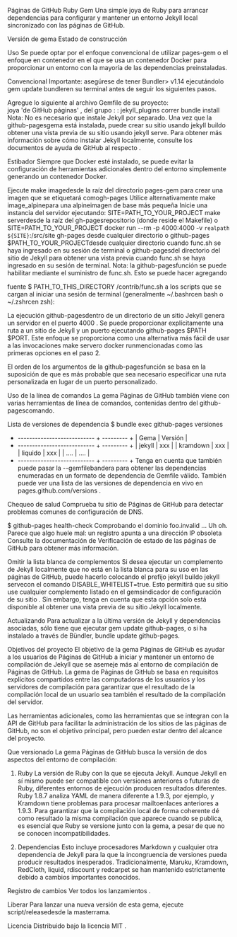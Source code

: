 Páginas de GitHub Ruby Gem
Una simple joya de Ruby para arrancar dependencias para configurar y mantener un entorno Jekyll local sincronizado con las páginas de GitHub.

Versión de gema Estado de construcción

Uso
Se puede optar por el enfoque convencional de utilizar pages-gem o el enfoque en contenedor en el que se usa un contenedor Docker para proporcionar un entorno con la mayoría de las dependencias preinstaladas.

Convencional
Importante: asegúrese de tener Bundler> v1.14 ejecutándolo gem update bundleren su terminal antes de seguir los siguientes pasos.

Agregue lo siguiente al archivo Gemfile de su proyecto:  
joya  'de GitHub páginas' ,  del grupo : : jekyll_plugins
correr bundle install
Nota: No es necesario que instale Jekyll por separado. Una vez que la github-pagesgema está instalada, puede crear su sitio usando jekyll buildo obtener una vista previa de su sitio usando jekyll serve. Para obtener más información sobre cómo instalar Jekyll localmente, consulte los documentos de ayuda de GitHub al respecto .

Estibador
Siempre que Docker esté instalado, se puede evitar la configuración de herramientas adicionales dentro del entorno simplemente generando un contenedor Docker.

Ejecute make imagedesde la raíz del directorio pages-gem para crear una imagen que se etiquetará comogh-pages
Utilice alternativamente make image_alpinepara una alpineimagen de base más pequeña
Inicie una instancia del servidor ejecutando:
SITE=PATH_TO_YOUR_PROJECT make serverdesde la raíz del gh-pagesrepositorio (donde reside el Makefile) o
SITE=PATH_TO_YOUR_PROJECT docker run --rm -p 4000:4000 -v `realpath ${SITE}`:/src/site gh-pages desde cualquier directorio o
github-pages $PATH_TO_YOUR_PROJECTdesde cualquier directorio cuando func.sh se haya ingresado en su sesión de terminal o
github-pagesdel directorio del sitio de Jekyll para obtener una vista previa cuando func.sh se haya ingresado en su sesión de terminal.
Nota: la github-pagesfunción se puede habilitar mediante el suministro de func.sh. Esto se puede hacer agregando

fuente  $ PATH_TO_THIS_DIRECTORY /contrib/func.sh
a los scripts que se cargan al iniciar una sesión de terminal (generalmente ~/.bashrcen bash o ~/.zshrcen zsh):

La ejecución github-pagesdentro de un directorio de un sitio Jekyll genera un servidor en el puerto 4000 . Se puede proporcionar explícitamente una ruta a un sitio de Jekyll y un puerto ejecutando github-pages $PATH $PORT. Este enfoque se proporciona como una alternativa más fácil de usar a las invocaciones make servero docker runmencionadas como las primeras opciones en el paso 2.

El orden de los argumentos de la github-pagesfunción se basa en la suposición de que es más probable que sea necesario especificar una ruta personalizada en lugar de un puerto personalizado.

Uso de la línea de comandos
La gema Páginas de GitHub también viene con varias herramientas de línea de comandos, contenidas dentro del github-pagescomando.

Lista de versiones de dependencia
$ bundle exec github-pages versiones 
+ --------------------------- + --------- + 
| Gema | Versión | 
+ --------------------------- + --------- + 
| jekyll | xxx | 
| kramdown | xxx | 
| liquido | xxx | 
| .... | .... | 
+ --------------------------- + --------- +
Tenga en cuenta que también puede pasar la --gemfilebandera para obtener las dependencias enumeradas en un formato de dependencia de Gemfile válido. También puede ver una lista de las versiones de dependencia en vivo en pages.github.com/versions .

Chequeo de salud
Comprueba tu sitio de Páginas de GitHub para detectar problemas comunes de configuración de DNS.

$ github-pages health-check 
Comprobando el dominio foo.invalid ... 
Uh oh. Parece que algo huele mal: un registro apunta a una dirección IP obsoleta
Consulte la documentación de Verificación de estado de las páginas de GitHub para obtener más información.

Omitir la lista blanca de complementos
Si desea ejecutar un complemento de Jekyll localmente que no está en la lista blanca para su uso en las páginas de GitHub, puede hacerlo colocando el prefijo jekyll buildo jekyll servecon el comando DISABLE_WHITELIST=true. Esto permitirá que su sitio use cualquier complemento listado en el gemsindicador de configuración de su sitio . Sin embargo, tenga en cuenta que esta opción solo está disponible al obtener una vista previa de su sitio Jekyll localmente.

Actualizando
Para actualizar a la última versión de Jekyll y dependencias asociadas, sólo tiene que ejecutar gem update github-pages, o si ha instalado a través de Bündler, bundle update github-pages.

Objetivos del proyecto
El objetivo de la gema Páginas de GitHub es ayudar a los usuarios de Páginas de GitHub a iniciar y mantener un entorno de compilación de Jekyll que se asemeje más al entorno de compilación de Páginas de GitHub. La gema de Páginas de GitHub se basa en requisitos explícitos compartidos entre las computadoras de los usuarios y los servidores de compilación para garantizar que el resultado de la compilación local de un usuario sea también el resultado de la compilación del servidor.

Las herramientas adicionales, como las herramientas que se integran con la API de GitHub para facilitar la administración de los sitios de las páginas de GitHub, no son el objetivo principal, pero pueden estar dentro del alcance del proyecto.

Que versionado
La gema Páginas de GitHub busca la versión de dos aspectos del entorno de compilación:

1. Ruby
La versión de Ruby con la que se ejecuta Jekyll. Aunque Jekyll en sí mismo puede ser compatible con versiones anteriores o futuras de Ruby, diferentes entornos de ejecución producen resultados diferentes. Ruby 1.8.7 analiza YAML de manera diferente a 1.9.3, por ejemplo, y Kramdown tiene problemas para procesar mailtoenlaces anteriores a 1.9.3. Para garantizar que la compilación local de forma coherente dé como resultado la misma compilación que aparece cuando se publica, es esencial que Ruby se versione junto con la gema, a pesar de que no se conocen incompatibilidades.

2. Dependencias
Esto incluye procesadores Markdown y cualquier otra dependencia de Jekyll para la que la incongruencia de versiones pueda producir resultados inesperados. Tradicionalmente, Maruku, Kramdown, RedCloth, liquid, rdiscount y redcarpet se han mantenido estrictamente debido a cambios importantes conocidos.

Registro de cambios
Ver todos los lanzamientos .

Liberar
Para lanzar una nueva versión de esta gema, ejecute script/releasedesde la masterrama.

Licencia
Distribuido bajo la licencia MIT .
